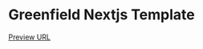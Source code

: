 # Greenfield Nextjs Template

[Preview URL](https://codesandbox.io/p/github/rrr523/greenfield-nextjs-template/main)